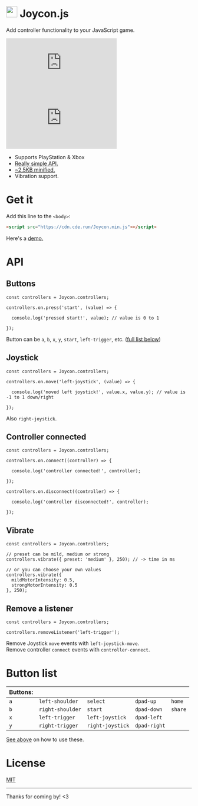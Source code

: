 # <img src="icon.svg" width="30px"> Joycon.js

Add controller functionality to your JavaScript game.

[![License](https://img.shields.io/github/license/barhatsor/joycon.js)](/LICENSE) [![Minified size](https://img.shields.io/github/size/barhatsor/joycon.js/Joycon.min.js)](/Joycon.min.js)

- Supports PlayStation & Xbox
- [Really simple API.](#api)
- [~2.5KB minified.](/Joycon.min.js)
- Vibration support.

# Get it

Add this line to the `<body>`:
```HTML
<script src="https://cdn.cde.run/Joycon.min.js"></script>
```

Here's a [demo.](https://cde.run/barhatsor/joycon.js/demo.html)

# API

## Buttons

```JS
const controllers = Joycon.controllers;

controllers.on.press('start', (value) => {

  console.log('pressed start!', value); // value is 0 to 1

});
```

Button can be `a`, `b`, `x`, `y`, `start`, `left-trigger`, etc. ([full list below](#button-list))

## Joystick

```JS
const controllers = Joycon.controllers;

controllers.on.move('left-joystick', (value) => {

  console.log('moved left joystick!', value.x, value.y); // value is -1 to 1 down/right

});
```
Also `right-joystick`.

## Controller connected

```JS
const controllers = Joycon.controllers;

controllers.on.connect((controller) => {

  console.log('controller connected!', controller);

});

controllers.on.disconnect((controller) => {

  console.log('controller disconnected!', controller);

});
```

## Vibrate

```JS
const controllers = Joycon.controllers;

// preset can be mild, medium or strong
controllers.vibrate({ preset: 'medium' }, 250); // -> time in ms

// or you can choose your own values
controllers.vibrate({
  mildMotorIntensity: 0.5,
  strongMotorIntensity: 0.5
}, 250);
```

## Remove a listener

```JS
const controllers = Joycon.controllers;

controllers.removeListener('left-trigger');
```

Remove Joystick `move` events with `left-joystick-move`.  
Remove controller `connect` events with `controller-connect`.

# Button list

| Buttons: |  |  |  |  |
|---|---|---|---|---|
| `a` | `left-shoulder` | `select` | `dpad-up` | `home` |
| `b` | `right-shoulder` | `start` | `dpad-down` | `share` |
| `x` | `left-trigger` | `left-joystick` | `dpad-left` |
| `y` | `right-trigger` | `right-joystick` | `dpad-right` |

[See above](#buttons) on how to use these.

# License

[MIT](/LICENSE)

---

Thanks for coming by! <3

